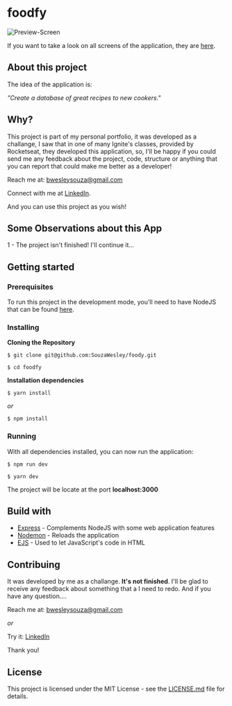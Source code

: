 # foodfy
![Preview-Screen](./public/images/foodfyCover.jpeg)

If you want to take a look on all screens of the application, they are [here]().

## About this project

The idea of the application is:

_"Create a database of great recipes to new cookers."_

## Why?

This project is part of my personal portfolio, it was developed as a challange, I saw that in one of many Ignite's classes, provided by Rocketseat, they developed this application, so, I'll be happy if you could send me any feedback about the project, code, structure or anything that you can report that could make me better as a developer!

Reach me at: bwesleysouza@gmail.com

Connect with me at [LinkedIn](https://www.linkedin.com/in/bwesleysouza).

And you can use this project as you wish!

## Some Observations about this App

1 - The project isn't finished! I'll continue it...

## Getting started

### Prerequisites

To run this project in the development mode, you'll need to have NodeJS that can be found [here](https://nodejs.org/en/).

### Installing

**Cloning the Repository**

```
$ git clone git@github.com:SouzaWesley/foody.git

$ cd foodfy
```

**Installation dependencies**

```
$ yarn install
```

_or_

```
$ npm install
```

### Running

With all dependencies installed, you can now run the application:

```
$ npm run dev
```

```
$ yarn dev
```

The project will be locate at the port **localhost:3000**

## Build with

- [Express](http://expressjs.com/) - Complements NodeJS with some web application features
- [Nodemon](https://nodemon.io/) - Reloads the application
- [EJS](https://ejs.co/) - Used to let JavaScript's code in HTML 

## Contribuing

It was developed by me as a challange. **It's not finished**. I'll be glad to receive any feedback about something that a I need to redo. And if you have any question....

Reach me at: bwesleysouza@gmail.com

_or_

Try it: [LinkedIn](https://www.linkedin.com/in/bwesleysouza)

Thank you!

## License

This project is licensed under the MIT License - see the [LICENSE.md](./LICENSE.md) file for details.

